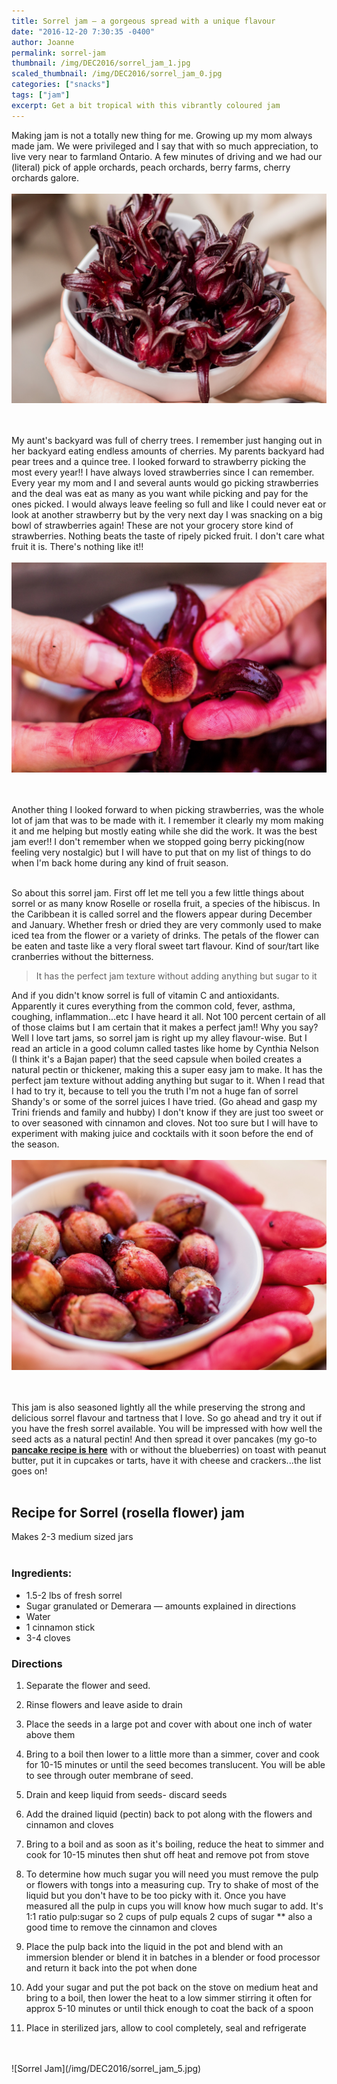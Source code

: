 ```yaml
---
title: Sorrel jam — a gorgeous spread with a unique flavour    
date: "2016-12-20 7:30:35 -0400"
author: Joanne
permalink: sorrel-jam
thumbnail: /img/DEC2016/sorrel_jam_1.jpg
scaled_thumbnail: /img/DEC2016/sorrel_jam_0.jpg
categories: ["snacks"]
tags: ["jam"]
excerpt: Get a bit tropical with this vibrantly coloured jam
---
```


Making jam is not a totally new thing for me.  Growing up my mom always made jam. We were privileged and I say that with so much appreciation, to live very near to farmland Ontario. A few minutes of driving and we had our (literal) pick of apple orchards, peach orchards, berry farms, cherry orchards galore.
<br>
<br>
![Sorrel Jam](/img/DEC2016/sorrel_jam_2.jpg)  
<br>
<br>

My aunt's backyard was full of cherry trees.  I remember just hanging out in her backyard eating endless amounts of cherries. My parents backyard had pear trees and a quince tree.  I looked forward to strawberry picking the most every year!! I have always loved strawberries since I can remember.  Every year my mom and I and several aunts would go picking strawberries and the deal was eat as many as you want while picking and pay for the ones picked.  I would always leave feeling so full and like I could never eat or look at another strawberry but by the very next day I was snacking on a big bowl of strawberries again!  These are not your grocery store kind of strawberries.  Nothing beats the taste of ripely picked fruit. I don't  care what fruit it is. There's nothing like it!!
<br>
<br>
![Sorrel Jam](/img/DEC2016/sorrel_jam_3.jpg)  
<br>
<br>

Another thing I looked forward to when picking strawberries, was the whole lot of jam that was to be made with it. I remember it clearly my mom making it and me helping but mostly eating while she did the work.  It was the best jam ever!! I don't remember when we stopped going berry picking(now feeling very nostalgic) but I will have to put that on my list of things to do when I'm back home during any kind of fruit season.
<br><br>

So about this sorrel jam. First off let me tell you a few little things about sorrel or as many know Roselle or rosella fruit, a species of the hibiscus. In the Caribbean it is called sorrel and the flowers appear during December and January.  Whether fresh or dried they are very commonly used to make iced tea from the flower or a variety of drinks. The petals of the flower can be eaten and taste like a very floral sweet tart flavour.  Kind of sour/tart like cranberries without the bitterness.  

> It has the perfect jam texture without adding anything but sugar to it

And if you didn't know sorrel is full of vitamin C and antioxidants. Apparently it cures everything from the common cold, fever, asthma, coughing, inflammation...etc I have heard it all.  Not 100 percent certain of all of those claims but I am certain that it makes a perfect jam!! Why you say?  Well I love tart jams, so sorrel jam is right up my alley flavour-wise.  But I read an article in a good column called tastes like home by Cynthia Nelson (I think it's a Bajan paper) that the seed capsule when boiled creates a natural pectin or thickener, making this a super easy jam to make. It has the perfect jam texture without adding anything but sugar to it. When I read that I had to try it, because to tell you the truth I'm not a huge fan of sorrel Shandy's or some of the sorrel juices I have tried.  (Go ahead and gasp my Trini friends and family and hubby) I don't know if they are just too sweet or to over seasoned with cinnamon and cloves.  Not too sure but I will have to experiment with making juice and cocktails with it soon before the end of the season.
<br>
<br>
![Sorrel Jam](/img/DEC2016/sorrel_jam_4.jpg)  
<br>
<br>

This jam is also seasoned lightly all the while preserving the strong and delicious sorrel flavour and tartness that I love.  So go ahead and try it out if you have the fresh sorrel available. You will be impressed with how well the seed acts as a natural pectin! And then spread it over pancakes (my go-to **[pancake recipe is here](http://oliveandmango.com/blueberry-buttermilk-pancakes)** with or without the blueberries) on toast with peanut butter, put it in cupcakes or tarts, have it with cheese and crackers...the list goes on!
<br><br>

## Recipe for Sorrel (rosella flower) jam

Makes 2-3 medium sized jars
<br><br>


### Ingredients:

* 1.5-2 lbs of fresh sorrel
* Sugar granulated or Demerara &mdash; amounts explained in directions
* Water
* 1 cinnamon stick
* 3-4 cloves

### Directions

1. Separate the flower and seed.

1. Rinse flowers and leave aside to drain

1. Place the seeds in a large pot and cover with about one inch of water above them

1. Bring to a boil then lower to a little more than a simmer, cover and cook for 10-15 minutes or until the seed becomes translucent. You will be able to see through outer membrane of seed.

1. Drain and keep liquid from seeds- discard seeds

1. Add the drained liquid (pectin)  back to pot along with the flowers and cinnamon and cloves

1. Bring to a boil and as soon as it's boiling, reduce the heat to simmer and cook for 10-15 minutes then shut off heat and remove pot from stove

1. To determine how much sugar you will need you must remove the pulp or flowers with tongs into a measuring cup.  Try to shake of most of the liquid but you don't have to be too picky with it. Once you have measured all the pulp
in cups you will know how much sugar to add.  It's 1:1 ratio pulp:sugar so 2 cups of pulp equals 2 cups of sugar ** also a good time to remove the cinnamon and cloves

1. Place the pulp back into the liquid in the pot and blend with an immersion blender or blend it in batches in a blender or food processor and return it back into the pot when done

1. Add your sugar and put the pot back on the stove on medium heat and bring to a boil, then lower the heat to a low simmer stirring it often for approx 5-10 minutes or until thick enough to coat the back of a spoon

1. Place in sterilized jars, allow to cool completely, seal and refrigerate
<br>
<br>
![Sorrel Jam](/img/DEC2016/sorrel_jam_5.jpg)
